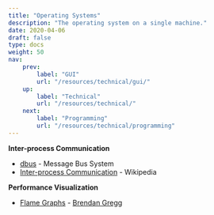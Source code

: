 ```yaml
---
title: "Operating Systems"
description: "The operating system on a single machine."
date: 2020-04-06
draft: false
type: docs
weight: 50
nav:
    prev:
        label: "GUI"
        url: "/resources/technical/gui/"
    up:
        label: "Technical"
        url: "/resources/technical/"
    next:
        label: "Programming"
        url: "/resources/technical/programming"
---
```


**Inter-process Communication**
* [dbus](https://www.freedesktop.org/wiki/Software/dbus/) - Message Bus System
* [Inter-process Communication](https://en.wikipedia.org/wiki/Inter-process_communication) - Wikipedia

**Performance Visualization**
* [Flame Graphs](http://www.brendangregg.com/flamegraphs.html) - [Brendan Gregg](http://www.brendangregg.com/)
